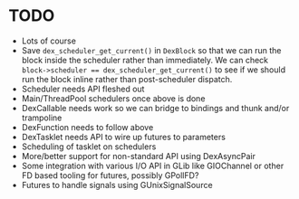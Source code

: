 # TODO

 * Lots of course
 * Save `dex_scheduler_get_current()` in `DexBlock` so that we can
   run the block inside the scheduler rather than immediately. We
   can check `block->scheduler == dex_scheduler_get_current()` to see
   if we should run the block inline rather than post-scheduler dispatch.
 * Scheduler needs API fleshed out
 * Main/ThreadPool schedulers once above is done
 * DexCallable needs work so we can bridge to bindings and thunk
   and/or trampoline
 * DexFunction needs to follow above
 * DexTasklet needs API to wire up futures to parameters
 * Scheduling of tasklet on schedulers
 * More/better support for non-standard API using DexAsyncPair
 * Some integration with various I/O API in GLib like GIOChannel
   or other FD based tooling for futures, possibly GPollFD?
 * Futures to handle signals using GUnixSignalSource

